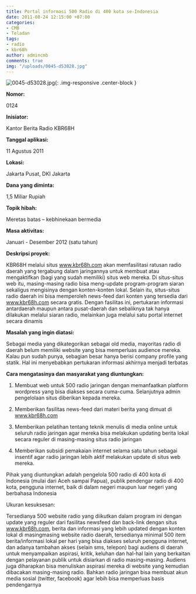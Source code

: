 ```yaml
---
title: Portal informasi 500 Radio di 400 kota se-Indonesia
date: 2011-08-24 12:15:00 +07:00
categories:
- CMB
- Teladan
tags:
- radio
- kbr68h
author: admincmb
comments: true
img: "/uploads/0045-d53028.jpg"
---
```


![0045-d53028.jpg](/uploads/0045-d53028.jpg){: .img-responsive .center-block }

**Nomor:**

0124

**Inisiator:**

Kantor Berita Radio KBR68H

**Tanggal aplikasi:**

11 Agustus 2011

**Lokasi:**

Jakarta Pusat, DKI Jakarta

**Dana yang diminta:**

1,5 Miliar Rupiah

**Topik hibah:**

Meretas batas – kebhinekaan bermedia

**Masa aktivitas:**

Januari - Desember 2012 (satu tahun)

**Deskripsi proyek:**

KBR68H melalui situs www.kbr68h.com akan memfasilitasi ratusan radio daerah yang tergabung dalam jaringannya untuk membuat atau mengaktifkan (bagi yang sudah memiliki) situs web mereka. Di situs-situs web itu, masing-masing radio bisa meng-update program-program siaran sekaligus mengisinya dengan konten-konten lokal. Selain itu, situs-situs radio daerah ini bisa memperoleh news-feed dari konten yang tersedia dari www.kbr68h.com secara gratis. Dengan fasilitas ini, pertukaran informasi antardaerah maupun antara pusat-daerah dan sebaliknya tak hanya dilakukan melalui siaran radio, melainkan juga melalui satu portal internet secara dinamis

**Masalah yang ingin diatasi:**

Sebagai media yang dikategorikan sebagai old media, mayoritas radio di daerah belum memiliki website yang bisa memperluas audience mereka. Kalau pun sudah punya, sebagian besar hanya berisi company profile yang statik. Hal ini menyebabkan pertukaran informasi akhirnya menjadi terbatas

**Cara mengatasinya dan masyarakat yang diuntungkan:**

1. Membuat web untuk 500 radio jaringan dengan memanfaatkan platform wordpress yang bisa diakses secara cuma-cuma. Selanjutnya admin pengelolaan situs diberikan kepada mereka.

2. Memberikan fasilitas news-feed dari materi berita yang dimuat di www.kbr68h.com

3. Memberikan pelatihan tentang teknik menulis di media online untuk seluruh radio jaringan agar mereka bisa melakukan updating berita lokal secara reguler di masing-masing situs radio jaringan

4. Memberikan subsidi pemakaian internet selama satu tahun sebagai insentif agar radio jaringan lebih aktif melakukan update di situs web mereka.

Pihak yang diuntungkan adalah pengelola 500 radio di 400 kota di Indonesia (mulai dari Aceh sampai Papua), publik pendengar radio di 400 kota, pengguna internet, baik di dalam negeri maupun luar negeri yang berbahasa Indonesia

Ukuran kesuksesan:

Tersedianya 500 website radio yang diikutkan dalam program ini dengan update yang reguler dari fasilitas newsfeed dan back-link dengan situs www.kbr68h.com, berita dan informasi yang lebih updated dengan konten lokal di masingmasing website radio daerah, tersedianya minimal 500 item berita/informasi lokal per hari yang bisa diakses seluruh pengguna internet, dan adanya tambahan akses (selain sms, telepon) bagi audiens di daerah untuk menyampaikan aspirasi, kritik, keluhan dan hal-hal lain yang berkaitan dengan pelayanan publik untuk disiarkan di radio masing-masing. Audiens juga diharapkan bisa menuliskan aspirasi mereka di website yang kemudian dibacakan masing-masing radio. Bahkan radio jaringan bisa membuat akun media sosial (twitter, facebook) agar lebih bisa memperluas basis pendengarnya